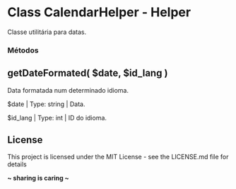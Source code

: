 # Class CalendarHelper - Helper
Classe utilitária para datas.

### Métodos

## getDateFormated( $date, $id_lang )
Data formatada num determinado idioma.

$date       | Type: string  | Data.

$id_lang    | Type: int     | ID do idioma.


License
----
This project is licensed under the MIT License - see the LICENSE.md file for details

**~ sharing is caring ~**
